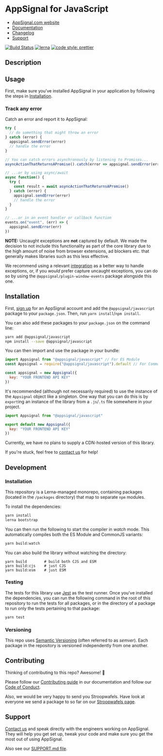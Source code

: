 # AppSignal for JavaScript

- [AppSignal.com website][appsignal]
- [Documentation][docs]
- [Changelog][changelog]
- [Support][contact]

[![Build Status](https://travis-ci.org/appsignal/appsignal-javascript.svg?branch=develop)](https://travis-ci.org/appsignal/appsignal-javascript) [![lerna](https://img.shields.io/badge/maintained%20with-lerna-cc00ff.svg)](https://lerna.js.org/) [![code style: prettier](https://img.shields.io/badge/code_style-prettier-ff69b4.svg?style=flat-square)](https://github.com/prettier/prettier)

## Description

## Usage

First, make sure you've installed AppSignal in your application by following the steps in [Installation](#installation).

### Track any error

Catch an error and report it to AppSignal:

```js
try {
  // do something that might throw an error
} catch (error) {
  appsignal.sendError(error)
  // handle the error
}

// You can catch errors asynchronously by listening to Promises...
asyncActionThatReturnsAPromise().catch(error => appsignal.sendError(error))

// ...or by using async/await
async function() {
  try {
    const result = await asyncActionThatReturnsAPromise()
  } catch (error) {
    appsignal.sendError(error)
    // handle the error
  }
}

// ...or in an event handler or callback function
events.on("event", (err) => {
  appsignal.sendError(err)
})
```

**NOTE:** Uncaught exceptions are **not** captured by default. We made the decision to not include this functionality as part of the core library due to the high amount of noise from browser extensions, ad blockers etc. that generally makes libraries such as this less effective.

We recommend using a relevant [integration](#integrations) as a better way to handle exceptions, or, if you _would_ prefer capture uncaught exceptions, you can do so by using the `@appsignal/plugin-window-events` package alongside this one.

## Installation

First, [sign up][appsignal-sign-up] for an AppSignal account and add the `@appsignal/javascript` package to your `package.json`. Then, run `yarn install`/`npm install`.

You can also add these packages to your `package.json` on the command line:

```bash
yarn add @appsignal/javascript
npm install --save @appsignal/javascript
```

You can then import and use the package in your bundle:

```js
import Appsignal from "@appsignal/javascript" // For ES Module
const Appsignal = require("@appsignal/javascript").default // For CommonJS module

const appsignal = new Appsignal({
  key: "YOUR FRONTEND API KEY"
})
```

It's recommended (although not necessarily required) to use the instance of the `Appsignal` object like a singleton. One way that you can do this is by `export`ing an instance of the library from a `.js`/`.ts` file somewhere in your project.

```js
import Appsignal from "@appsignal/javascript"

export default new Appsignal({
  key: "YOUR FRONTEND API KEY"
}) 
```

Currently, we have no plans to supply a CDN-hosted version of this library.

If you're stuck, feel free to [contact us][contact] for help!

## Development

### Installation

This repository is a Lerna-managed monorepo, containing packages (located in the `/packages` directory) that map to separate `npm` modules.

To install the dependencies:

```bash
yarn install
lerna bootstrap
```

You can then run the following to start the compiler in _watch_ mode. This automatically compiles both the ES Module and CommonJS variants:

```bash
yarn build:watch
```

You can also build the library without watching the directory:

```
yarn build        # build both CJS and ESM
yarn build:cjs    # just CJS
yarn build:esm    # just ESM
```

### Testing

The tests for this library use [Jest](https://jestjs.io) as the test runner. Once you've installed the dependencies, you can run the following command in the root of this repository to run the tests for all packages, or in the directory of a package to run only the tests pertaining to that package:

```bash
yarn test
```

### Versioning

This repo uses [Semantic Versioning][semver] (often referred to as _semver_). Each package in the repository is versioned independently from one another.

## Contributing

Thinking of contributing to this repo? Awesome! 🚀

Please follow our [Contributing guide][contributing-guide] in our documentation and follow our [Code of Conduct][coc].

Also, we would be very happy to send you Stroopwafels. Have look at everyone we send a package to so far on our [Stroopwafels page][waffles-page].

## Support

[Contact us][contact] and speak directly with the engineers working on AppSignal. They will help you get set up, tweak your code and make sure you get the most out of using AppSignal.

Also see our [SUPPORT.md file](SUPPORT.md).

[appsignal]: https://appsignal.com
[appsignal-sign-up]: https://appsignal.com/users/sign_up
[contact]: mailto:support@appsignal.com
[coc]: https://docs.appsignal.com/appsignal/code-of-conduct.html
[waffles-page]: https://appsignal.com/waffles
[docs]: https://docs.appsignal.com/front-end/
[contributing-guide]: http://docs.appsignal.com/appsignal/contributing.html
[changelog]: https://github.com/appsignal/appsignal-javascript/blob/develop/packages/javascript/CHANGELOG.md
[semver]: http://semver.org/
